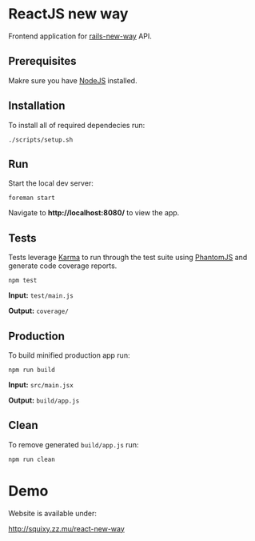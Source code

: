 # ReactJS new way

Frontend application for [rails-new-way](https://github.com/KamilLelonek/rails-new-way) API.

## Prerequisites

Makre sure you have [NodeJS](https://nodejs.org/download/) installed.

## Installation

To install all of required dependecies run:

    ./scripts/setup.sh

## Run

Start the local dev server:

    foreman start

Navigate to **http://localhost:8080/** to view the app.

## Tests

Tests leverage [Karma](http://karma-runner.github.io/0.12/index.html) to run through the test suite using [PhantomJS](http://phantomjs.org/) and generate code coverage reports.

    npm test

**Input:** `test/main.js`

**Output:** `coverage/`

## Production

To build minified production app run:

    npm run build

**Input:** `src/main.jsx`

**Output:** `build/app.js`

## Clean

To remove generated `build/app.js` run:

    npm run clean

# Demo

Website is available under:

http://squixy.zz.mu/react-new-way
